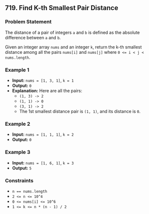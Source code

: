 ## 719. Find K-th Smallest Pair Distance

### Problem Statement

The distance of a pair of integers `a` and `b` is defined as the absolute difference between `a` and `b`.

Given an integer array `nums` and an integer `k`, return the k-th smallest distance among all the pairs `nums[i]` and `nums[j]` where `0 <= i < j < nums.length`.

### Example 1

- **Input:** `nums = [1, 3, 1]`, `k = 1`
- **Output:** `0`
- **Explanation:** Here are all the pairs:
  - `(1, 3) -> 2`
  - `(1, 1) -> 0`
  - `(3, 1) -> 2`
  - The 1st smallest distance pair is `(1, 1)`, and its distance is `0`.

### Example 2

- **Input:** `nums = [1, 1, 1]`, `k = 2`
- **Output:** `0`

### Example 3

- **Input:** `nums = [1, 6, 1]`, `k = 3`
- **Output:** `5`

### Constraints

- `n == nums.length`
- `2 <= n <= 10^4`
- `0 <= nums[i] <= 10^6`
- `1 <= k <= n * (n - 1) / 2`
